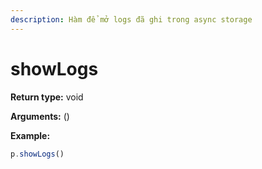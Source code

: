 ```yaml
---
description: Hàm để mở logs đã ghi trong async storage
---
```


# showLogs

**Return type:** void

**Arguments:** ()

**Example:**

```javascript
p.showLogs()
```
